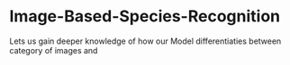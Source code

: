 # Image-Based-Species-Recognition
Lets us gain deeper knowledge of how our Model differentiaties between category of images
and
